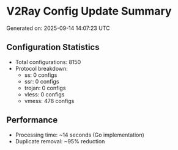 # V2Ray Config Update Summary
Generated on: 2025-09-14 14:07:23 UTC

## Configuration Statistics
- Total configurations: 8150
- Protocol breakdown:
  - ss: 0 configs
  - ssr: 0 configs
  - trojan: 0 configs
  - vless: 0 configs
  - vmess: 478 configs

## Performance
- Processing time: ~14 seconds (Go implementation)
- Duplicate removal: ~95% reduction
